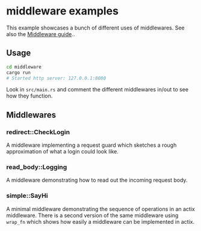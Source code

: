 # middleware examples

This example showcases a bunch of different uses of middlewares. See also the [Middleware guide](https://actix.rs/docs/middleware/)..

## Usage

```bash
cd middleware
cargo run
# Started http server: 127.0.0.1:8080
```

Look in `src/main.rs` and comment the different middlewares in/out to see how
they function.

## Middlewares

### redirect::CheckLogin

A middleware implementing a request guard which sketches a rough approximation of what a login could look like.

### read_body::Logging

A middleware demonstrating how to read out the incoming request body.

### simple::SayHi

A minimal middleware demonstrating the sequence of operations in an actix middleware.
There is a second version of the same middleware using `wrap_fn` which shows how easily a middleware can be implemented in actix.
